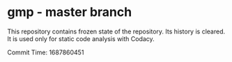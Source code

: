 # gmp - master branch

This repository contains frozen state of the repository.
Its history is cleared. It is used only for static code
analysis with Codacy.

Commit Time: 1687860451